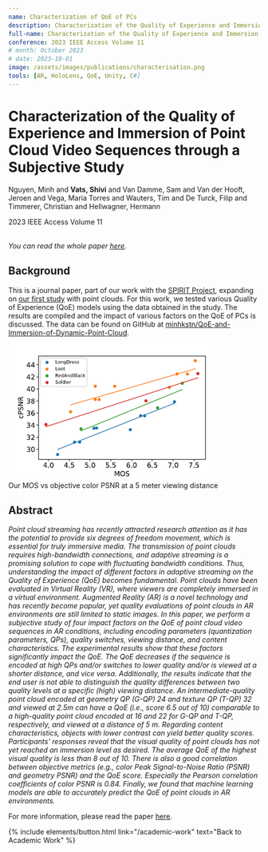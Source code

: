 ```yaml
---
name: Characterization of QoE of PCs
description: Characterization of the Quality of Experience and Immersion of Point Cloud Video Sequences through a Subjective Study. <em>IEEE Access 2023.</em>
full-name: Characterization of the Quality of Experience and Immersion of Point Cloud Video Sequences through a Subjective Study
conference: 2023 IEEE Access Volume 11
# month: October 2023
# date: 2023-10-01
image: /assets/images/publications/characterisation.png
tools: [AR, HoloLens, QoE, Unity, C#]
---
```


<div>
<h1> Characterization of the Quality of Experience and Immersion of Point Cloud Video Sequences through a Subjective Study </h1>
<p class="h5"> Nguyen, Minh and <strong>Vats, Shivi</strong> and Van Damme, Sam and Van der Hooft, Jeroen and Vega, Maria Torres and Wauters, Tim and De Turck, Filip and Timmerer, Christian and Hellwagner, Hermann </p>
<p class="h5"> 2023 IEEE Access Volume 11 </p>
</div>

<p><br /><em>You can read the whole paper <a href="https://ieeexplore.ieee.org/abstract/document/10288458/">here</a>.</em></p>

## Background

This is a journal paper, part of our work with the [SPIRIT Project](https://www.spirit-project.eu/), expanding on [our first study](/academic-work/06-impact) with point clouds. For this work, we tested various Quality of Experience (QoE) models using the data obtained in the study. The results are compiled and the impact of various factors on the QoE of PCs is discussed. The data can be found on GitHub at [minhkstn/QoE-and-Immersion-of-Dynamic-Point-Cloud](https://github.com/minhkstn/QoE-and-Immersion-of-Dynamic-Point-Cloud).

<div>
<img src="/assets/images/publications/characterisation.png" class="w-50" alt="Our MOS vs objective color PSNR at a 5 meter viewing distance"/>
</div>
<div class="text-center">
    Our MOS vs objective color PSNR at a 5 meter viewing distance
</div>

## Abstract

*Point cloud streaming has recently attracted research attention as it has the potential to provide six degrees of freedom movement, which is essential for truly immersive media. The transmission of point clouds requires high-bandwidth connections, and adaptive streaming is a promising solution to cope with fluctuating bandwidth conditions. Thus, understanding the impact of different factors in adaptive streaming on the Quality of Experience (QoE) becomes fundamental. Point clouds have been evaluated in Virtual Reality (VR), where viewers are completely immersed in a virtual environment. Augmented Reality (AR) is a novel technology and has recently become popular, yet quality evaluations of point clouds in AR environments are still limited to static images. In this paper, we perform a subjective study of four impact factors on the QoE of point cloud video sequences in AR conditions, including encoding parameters (quantization parameters, QPs), quality switches, viewing distance, and content characteristics. The experimental results show that these factors significantly impact the QoE. The QoE decreases if the sequence is encoded at high QPs and/or switches to lower quality and/or is viewed at a shorter distance, and vice versa. Additionally, the results indicate that the end user is not able to distinguish the quality differences between two quality levels at a specific (high) viewing distance. An intermediate-quality point cloud encoded at geometry QP (G-QP) 24 and texture QP (T-QP) 32 and viewed at 2.5m can have a QoE (i.e., score 6.5 out of 10) comparable to a high-quality point cloud encoded at 16 and 22 for G-QP and T-QP, respectively, and viewed at a distance of 5 m. Regarding content characteristics, objects with lower contrast can yield better quality scores. Participants’ responses reveal that the visual quality of point clouds has not yet reached an immersion level as desired. The average QoE of the highest visual quality is less than 8 out of 10. There is also a good correlation between objective metrics (e.g., color Peak Signal-to-Noise Ratio (PSNR) and geometry PSNR) and the QoE score. Especially the Pearson correlation coefficients of color PSNR is 0.84. Finally, we found that machine learning models are able to accurately predict the QoE of point clouds in AR environments.*

For more information, please read the paper [here](https://ieeexplore.ieee.org/abstract/document/10288458/).


<p class="text-center">
{% include elements/button.html link="/academic-work" text="Back to Academic Work" %}
</p>